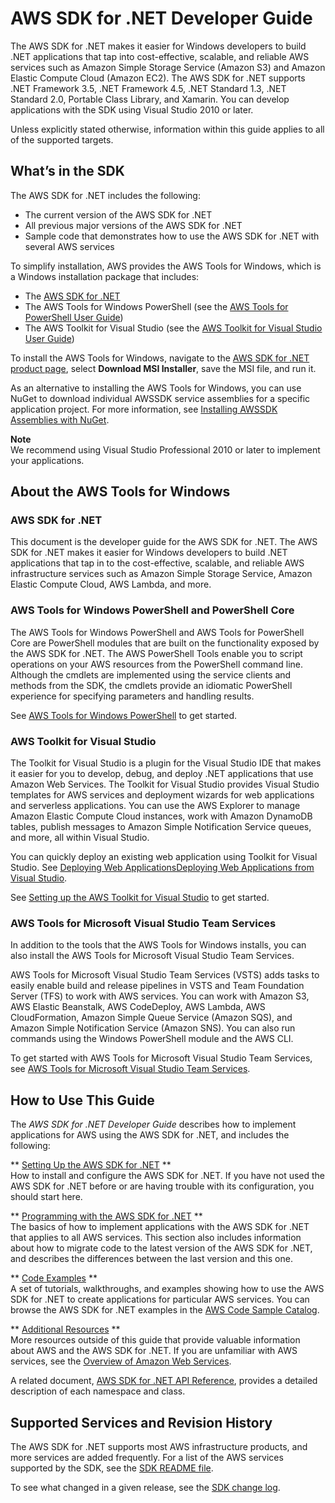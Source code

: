 # AWS SDK for \.NET Developer Guide<a name="welcome"></a>

The AWS SDK for \.NET makes it easier for Windows developers to build \.NET applications that tap into cost\-effective, scalable, and reliable AWS services such as Amazon Simple Storage Service \(Amazon S3\) and Amazon Elastic Compute Cloud \(Amazon EC2\)\. The AWS SDK for \.NET supports \.NET Framework 3\.5, \.NET Framework 4\.5, \.NET Standard 1\.3, \.NET Standard 2\.0, Portable Class Library, and Xamarin\. You can develop applications with the SDK using Visual Studio 2010 or later\.

Unless explicitly stated otherwise, information within this guide applies to all of the supported targets\.

## What’s in the SDK<a name="what-s-in-the-sdk"></a>

The AWS SDK for \.NET includes the following:
+ The current version of the AWS SDK for \.NET
+ All previous major versions of the AWS SDK for \.NET
+ Sample code that demonstrates how to use the AWS SDK for \.NET with several AWS services

To simplify installation, AWS provides the AWS Tools for Windows, which is a Windows installation package that includes:
+ The [AWS SDK for \.NET](https://aws.amazon.com/sdk-for-net/) 
+ The AWS Tools for Windows PowerShell \(see the [AWS Tools for PowerShell User Guide](https://docs.aws.amazon.com/powershell/latest/userguide/)\)
+ The AWS Toolkit for Visual Studio \(see the [AWS Toolkit for Visual Studio User Guide](https://docs.aws.amazon.com/toolkit-for-visual-studio/latest/user-guide/)\)

To install the AWS Tools for Windows, navigate to the [AWS SDK for \.NET product page](https://aws.amazon.com/sdk-for-net/), select **Download MSI Installer**, save the MSI file, and run it\.

As an alternative to installing the AWS Tools for Windows, you can use NuGet to download individual AWSSDK service assemblies for a specific application project\. For more information, see [Installing AWSSDK Assemblies with NuGet](net-dg-install-assemblies.md#net-dg-nuget)\.

**Note**  
We recommend using Visual Studio Professional 2010 or later to implement your applications\.

## About the AWS Tools for Windows<a name="about-tools"></a>

### AWS SDK for \.NET<a name="sdk-net"></a>

This document is the developer guide for the AWS SDK for \.NET\. The AWS SDK for \.NET makes it easier for Windows developers to build \.NET applications that tap in to the cost\-effective, scalable, and reliable AWS infrastructure services such as Amazon Simple Storage Service, Amazon Elastic Compute Cloud, AWS Lambda, and more\.

### AWS Tools for Windows PowerShell and PowerShell Core<a name="aws-tools-for-windows-powershell-and-powershell-core"></a>

The AWS Tools for Windows PowerShell and AWS Tools for PowerShell Core are PowerShell modules that are built on the functionality exposed by the AWS SDK for \.NET\. The AWS PowerShell Tools enable you to script operations on your AWS resources from the PowerShell command line\. Although the cmdlets are implemented using the service clients and methods from the SDK, the cmdlets provide an idiomatic PowerShell experience for specifying parameters and handling results\.

See [AWS Tools for Windows PowerShell](https://aws.amazon.com/powershell) to get started\.

### AWS Toolkit for Visual Studio<a name="tvslong"></a>

The Toolkit for Visual Studio is a plugin for the Visual Studio IDE that makes it easier for you to develop, debug, and deploy \.NET applications that use Amazon Web Services\. The Toolkit for Visual Studio provides Visual Studio templates for AWS services and deployment wizards for web applications and serverless applications\. You can use the AWS Explorer to manage Amazon Elastic Compute Cloud instances, work with Amazon DynamoDB tables, publish messages to Amazon Simple Notification Service queues, and more, all within Visual Studio\.

You can quickly deploy an existing web application using Toolkit for Visual Studio\. See [Deploying Web ApplicationsDeploying Web Applications from Visual Studio](https://docs.aws.amazon.com/sdk-for-net/v3/ndg/web-deploy-vs.html)\.

See [Setting up the AWS Toolkit for Visual Studio](https://docs.aws.amazon.com/toolkit-for-visual-studio/latest/user-guide/setup.html) to get started\.

### AWS Tools for Microsoft Visual Studio Team Services<a name="ttslong"></a>

In addition to the tools that the AWS Tools for Windows installs, you can also install the AWS Tools for Microsoft Visual Studio Team Services\.

AWS Tools for Microsoft Visual Studio Team Services \(VSTS\) adds tasks to easily enable build and release pipelines in VSTS and Team Foundation Server \(TFS\) to work with AWS services\. You can work with Amazon S3, AWS Elastic Beanstalk, AWS CodeDeploy, AWS Lambda, AWS CloudFormation, Amazon Simple Queue Service \(Amazon SQS\), and Amazon Simple Notification Service \(Amazon SNS\)\. You can also run commands using the Windows PowerShell module and the AWS CLI\.

To get started with AWS Tools for Microsoft Visual Studio Team Services, see [AWS Tools for Microsoft Visual Studio Team Services](https://aws.amazon.com/vsts/)\.

## How to Use This Guide<a name="guidemap"></a>

The *AWS SDK for \.NET Developer Guide* describes how to implement applications for AWS using the AWS SDK for \.NET, and includes the following:

** [Setting Up the AWS SDK for \.NET](net-dg-setup.md) **  
How to install and configure the AWS SDK for \.NET\. If you have not used the AWS SDK for \.NET before or are having trouble with its configuration, you should start here\.

** [Programming with the AWS SDK for \.NET](net-dg-programming-techniques.md) **  
The basics of how to implement applications with the AWS SDK for \.NET that applies to all AWS services\. This section also includes information about how to migrate code to the latest version of the AWS SDK for \.NET, and describes the differences between the last version and this one\.

** [Code Examples](tutorials-examples.md) **  
A set of tutorials, walkthroughs, and examples showing how to use the AWS SDK for \.NET to create applications for particular AWS services\. You can browse the AWS SDK for \.NET examples in the [AWS Code Sample Catalog](https://docs.aws.amazon.com/code-samples/latest/catalog/code-catalog-dotnet.html)\.

** [Additional Resources](net-dg-additional-resources.md) **  
More resources outside of this guide that provide valuable information about AWS and the AWS SDK for \.NET\. If you are unfamiliar with AWS services, see the [Overview of Amazon Web Services](https://docs.aws.amazon.com/whitepapers/latest/aws-overview/introduction.html)\.

A related document, [AWS SDK for \.NET API Reference](https://docs.aws.amazon.com/sdkfornet/v3/apidocs/), provides a detailed description of each namespace and class\.

## Supported Services and Revision History<a name="supported-services"></a>

The AWS SDK for \.NET supports most AWS infrastructure products, and more services are added frequently\. For a list of the AWS services supported by the SDK, see the [SDK README file](https://github.com/aws/aws-sdk-net/blob/master/README.md)\.

To see what changed in a given release, see the [SDK change log](https://github.com/aws/aws-sdk-net/blob/master/SDK.CHANGELOG.md)\.